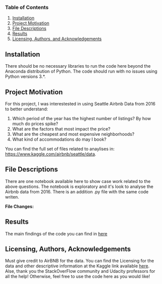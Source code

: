 ### Table of Contents

1. [Installation](#installation)
2. [Project Motivation](#motivation)
3. [File Descriptions](#files)
4. [Results](#results)
5. [Licensing, Authors, and Acknowledgements](#licensing)

## Installation <a name="installation"></a>

There should be no necessary libraries to run the code here beyond the Anaconda distribution of Python.  The code should run with no issues using Python versions 3.*.

## Project Motivation<a name="motivation"></a>

For this project, I was interestested in using Seattle Airbnb Data from 2016 to better understand:

1. Which period of the year has the highest number of listings? By how much do prices spike?
2. What are the factors that most impact the price?
3. What are the cheapest and most expensive neighborhoods?
4. What kind of accommodations do may I book?

You can find the full set of files related to anaylises in: https://www.kaggle.com/airbnb/seattle/data.  

## File Descriptions <a name="files"></a>

There are one notebook available here to show case work related to the above questions. The notebook is exploratory and it's look to analyse the Airbnb data from 2016. There is an addition .py file with the same code writen.<p>**File Changes:**</p>

## Results<a name="results"></a>

The main findings of the code you can find in [here](https://matsuch.medium.com/can-you-guess-the-best-time-to-visit-seattle-24025ab7da70)

## Licensing, Authors, Acknowledgements<a name="licensing"></a>

Must give credit to AirBNB for the data.  You can find the Licensing for the data and other descriptive information at the Kaggle link available [here](https://www.kaggle.com/airbnb/seattle).  Alse, thank you the StackOverFlow community and Udacity professors for all the help! Otherwise, feel free to use the code here as you would like! 

